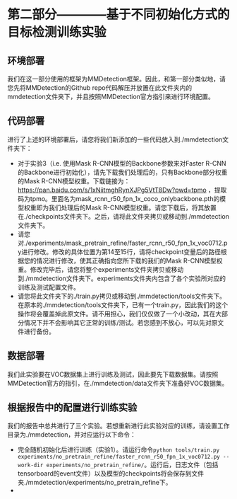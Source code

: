 # 第二部分————基于不同初始化方式的目标检测训练实验
  
## 环境部署
我们在这一部分使用的框架为MMDetection框架。因此，和第一部分类似地，请您先将MMDetection的Github repo代码解压并放置在此文件夹内的mmdetection文件夹下，并且按照MMDetection官方指引来进行环境配置。
  
## 代码部署
进行了上述的环境部署后，请您将我们新添加的一些代码放入到./mmdetection文件夹下：

- 对于实验3（i.e. 使用Mask R-CNN模型的Backbone参数来对Faster R-CNN的Backbone进行初始化），请先下载我们处理后的，只有Backbone部分权重的Mask R-CNN模型权重。下载链接为：https://pan.baidu.com/s/1xNiitmghRynXJPg5VtT8Dw?pwd=tpmo ，提取码为tpmo。里面名为mask_rcnn_r50_fpn_1x_coco_onlybackbone.pth的模型权重即为我们处理后的Mask R-CNN模型权重。请您下载后，将其放置在./checkpoints文件夹下。之后，请将此文件夹拷贝或移动到./mmdetection文件夹下。
- 请您对./experiments/mask_pretrain_refine/faster_rcnn_r50_fpn_1x_voc0712.py进行修改。修改的具体位置为第14至15行，请将checkpoint变量后的路径根据您的情况进行修改，使其正确指向您所下载的我们的Mask R-CNN模型权重。修改完毕后，请您将整个experiments文件夹拷贝或移动到./mmdetection文件夹下。experiments文件夹内包含了各个实验所对应的训练及测试配置文件。
- 请您将此文件夹下的./train.py拷贝或移动到./mmdetection/tools文件夹下。在原本的./mmdetection/tools文件夹下，已有一个train.py，因此我们的这个操作将会覆盖掉此原文件。请不用担心，我们仅仅做了一个小改动，其在大部分情况下并不会影响其它正常的训练/测试。若您感到不放心，可以先对原文件进行备份。


## 数据部署
我们此实验要在VOC数据集上进行训练及测试，因此要先下载数据集。请按照MMDetection官方的指引，在./mmdetection/data文件夹下准备好VOC数据集。

## 根据报告中的配置进行训练实验
我们的报告中总共进行了三个实验。若想重新进行此实验对应的训练，请设置工作目录为./mmdetection，并对应运行以下命令：
  
- 完全随机初始化后进行训练（实验1）。请运行命令```python tools/train.py experiments/no_pretrain_refine/faster_rcnn_r50_fpn_1x_voc0712.py --work-dir experiments/no_pretrain_refine/```。运行后，日志文件（包括tensorboard的event文件）以及模型的checkpoints将会保存到文件夹./mmdetection/experiments/no_pretrain_refine下。
- 
